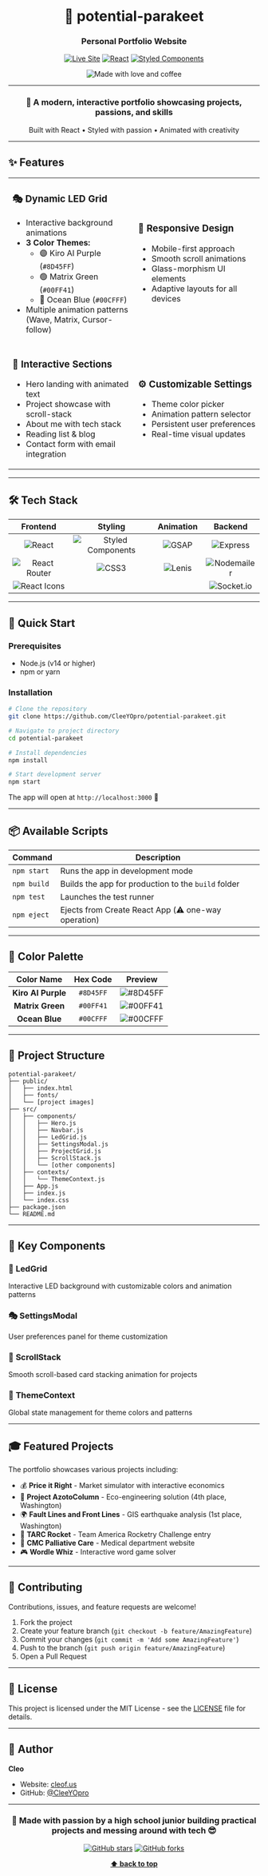 <div align="center">

# 🚀 potential-parakeet

### Personal Portfolio Website

[![Live Site](https://img.shields.io/badge/🌐_Live-cleof.us-8D45FF?style=for-the-badge)](https://cleof.us)
[![React](https://img.shields.io/badge/React-18.2.0-00CFFF?style=for-the-badge&logo=react)](https://reactjs.org/)
[![Styled Components](https://img.shields.io/badge/Styled_Components-6.1.0-00FF41?style=for-the-badge&logo=styled-components)](https://styled-components.com/)

<img src="https://img.shields.io/badge/Made_with-🥛_and_🍪s-8D45FF?style=flat-square" alt="Made with love and coffee">

---

### 🎨 A modern, interactive portfolio showcasing projects, passions, and skills

Built with React • Styled with passion • Animated with creativity

</div>

---

## ✨ Features

<table>
<tr>
<td width="50%">

### 🎭 **Dynamic LED Grid**
- Interactive background animations
- **3 Color Themes:**
  - 🟣 Kiro AI Purple (`#8D45FF`)
  - 🟢 Matrix Green (`#00FF41`)
  - 🔵 Ocean Blue (`#00CFFF`)
- Multiple animation patterns (Wave, Matrix, Cursor-follow)

</td>
<td width="50%">

### 📱 **Responsive Design**
- Mobile-first approach
- Smooth scroll animations
- Glass-morphism UI elements
- Adaptive layouts for all devices

</td>
</tr>
<tr>
<td width="50%">

### 🎯 **Interactive Sections**
- Hero landing with animated text
- Project showcase with scroll-stack
- About me with tech stack
- Reading list & blog
- Contact form with email integration

</td>
<td width="50%">

### ⚙️ **Customizable Settings**
- Theme color picker
- Animation pattern selector
- Persistent user preferences
- Real-time visual updates

</td>
</tr>
</table>

---

## 🛠️ Tech Stack

<div align="center">

| Frontend | Styling | Animation | Backend |
|:--------:|:-------:|:---------:|:-------:|
| ![React](https://img.shields.io/badge/React-00CFFF?style=flat-square&logo=react&logoColor=white) | ![Styled Components](https://img.shields.io/badge/Styled_Components-00FF41?style=flat-square&logo=styled-components&logoColor=white) | ![GSAP](https://img.shields.io/badge/GSAP-8D45FF?style=flat-square&logo=greensock&logoColor=white) | ![Express](https://img.shields.io/badge/Express-00CFFF?style=flat-square&logo=express&logoColor=white) |
| ![React Router](https://img.shields.io/badge/React_Router-00CFFF?style=flat-square&logo=react-router&logoColor=white) | ![CSS3](https://img.shields.io/badge/CSS3-00FF41?style=flat-square&logo=css3&logoColor=white) | ![Lenis](https://img.shields.io/badge/Lenis-8D45FF?style=flat-square) | ![Nodemailer](https://img.shields.io/badge/Nodemailer-00CFFF?style=flat-square&logo=nodemailer&logoColor=white) |
| ![React Icons](https://img.shields.io/badge/React_Icons-00CFFF?style=flat-square&logo=react&logoColor=white) | | | ![Socket.io](https://img.shields.io/badge/Socket.io-00CFFF?style=flat-square&logo=socket.io&logoColor=white) |

</div>

---

## 🚀 Quick Start

### Prerequisites
- Node.js (v14 or higher)
- npm or yarn

### Installation

```bash
# Clone the repository
git clone https://github.com/CleeYOpro/potential-parakeet.git

# Navigate to project directory
cd potential-parakeet

# Install dependencies
npm install

# Start development server
npm start
```

The app will open at `http://localhost:3000` 🎉

---

## 📦 Available Scripts

| Command | Description |
|---------|-------------|
| `npm start` | Runs the app in development mode |
| `npm build` | Builds the app for production to the `build` folder |
| `npm test` | Launches the test runner |
| `npm eject` | Ejects from Create React App (⚠️ one-way operation) |

---

## 🎨 Color Palette

<div align="center">

| Color Name | Hex Code | Preview |
|:----------:|:--------:|:-------:|
| **Kiro AI Purple** | `#8D45FF` | ![#8D45FF](https://via.placeholder.com/100x40/8D45FF/FFFFFF?text=Purple) |
| **Matrix Green** | `#00FF41` | ![#00FF41](https://via.placeholder.com/100x40/00FF41/000000?text=Green) |
| **Ocean Blue** | `#00CFFF` | ![#00CFFF](https://via.placeholder.com/100x40/00CFFF/000000?text=Blue) |

</div>

---

## 📂 Project Structure

```
potential-parakeet/
├── public/
│   ├── index.html
│   ├── fonts/
│   └── [project images]
├── src/
│   ├── components/
│   │   ├── Hero.js
│   │   ├── Navbar.js
│   │   ├── LedGrid.js
│   │   ├── SettingsModal.js
│   │   ├── ProjectGrid.js
│   │   ├── ScrollStack.js
│   │   └── [other components]
│   ├── contexts/
│   │   └── ThemeContext.js
│   ├── App.js
│   ├── index.js
│   └── index.css
├── package.json
└── README.md
```

---

## 🌟 Key Components

### 🎯 **LedGrid**
Interactive LED background with customizable colors and animation patterns

### 🎭 **SettingsModal**
User preferences panel for theme customization

### 📜 **ScrollStack**
Smooth scroll-based card stacking animation for projects

### 🎨 **ThemeContext**
Global state management for theme colors and patterns

---

## 🎓 Featured Projects

The portfolio showcases various projects including:

- 💰 **Price it Right** - Market simulator with interactive economics
- 🌱 **Project AzotoColumn** - Eco-engineering solution (4th place, Washington)
- 🌍 **Fault Lines and Front Lines** - GIS earthquake analysis (1st place, Washington)
- 🚀 **TARC Rocket** - Team America Rocketry Challenge entry
- 🏥 **CMC Palliative Care** - Medical department website
- 🎮 **Wordle Whiz** - Interactive word game solver

---

## 🤝 Contributing

Contributions, issues, and feature requests are welcome!

1. Fork the project
2. Create your feature branch (`git checkout -b feature/AmazingFeature`)
3. Commit your changes (`git commit -m 'Add some AmazingFeature'`)
4. Push to the branch (`git push origin feature/AmazingFeature`)
5. Open a Pull Request

---

## 📝 License

This project is licensed under the MIT License - see the [LICENSE](LICENSE) file for details.

---

## 👤 Author

**Cleo**

- Website: [cleof.us](https://cleof.us)
- GitHub: [@CleeYOpro](https://github.com/CleeYOpro)

---

<div align="center">

### 💜 Made with passion by a high school junior building practical projects and messing around with tech 😎

[![GitHub stars](https://img.shields.io/github/stars/CleeYOpro/potential-parakeet?style=social)](https://github.com/CleeYOpro/potential-parakeet)
[![GitHub forks](https://img.shields.io/github/forks/CleeYOpro/potential-parakeet?style=social)](https://github.com/CleeYOpro/potential-parakeet)

**[⬆ back to top](#-potential-parakeet)**

</div>
